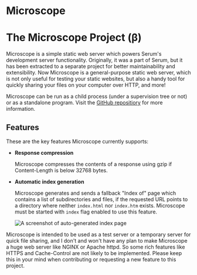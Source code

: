 # Microscope

# The Microscope Project (&beta;)

Microscope is a simple static web server which powers Serum's development
server functionality. Originally, it was a part of Serum, but it has been
extracted to a separate project for better maintainability and extensibility.
Now Microscope is a general-purpose static web server, which is not only useful
for testing your static websites, but also a handy tool for quickly sharing
your files on your computer over HTTP, and more!

Microscope can be run as a child process (under a supervision tree or not) or
as a standalone program. Visit the [GitHub repositiory](https://github.com/Dalgona/microscope)
for more information.

## Features

These are the key features Microscope currently supports:

* **Response compression**

    Microscope compresses the contents of a response using gzip if
    Content-Length is below 32768 bytes.

* **Automatic index generation**

    Microscope generates and sends a fallback "Index of" page which contains a
    list of subdirectories and files, if the requested URL points to a directory
    where neither `index.html` nor `index.htm` exists. Microscope must be
    started with `index` flag enabled to use this feature.

    ![A screenshot of auto-generated index page](%media:microscope/auto-index-demo.png)

Microscope is intended to be used as a test server or a temporary server for
quick file sharing, and I don't and won't have any plan to make Microscope a
huge web server like NGINX or Apache httpd. So some rich features like HTTPS and
Cache-Control are not likely to be implemented. Please keep this in your mind
when contributing or requesting a new feature to this project.
